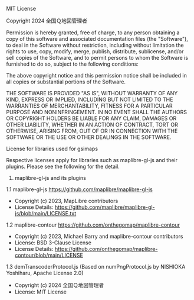 MIT License

Copyright 2024 全国Ｑ地図管理者

Permission is hereby granted, free of charge, to any person obtaining a copy
of this software and associated documentation files (the "Software"), to deal
in the Software without restriction, including without limitation the rights
to use, copy, modify, merge, publish, distribute, sublicense, and/or sell
copies of the Software, and to permit persons to whom the Software is
furnished to do so, subject to the following conditions:

The above copyright notice and this permission notice shall be included in all
copies or substantial portions of the Software.

THE SOFTWARE IS PROVIDED "AS IS", WITHOUT WARRANTY OF ANY KIND, EXPRESS OR
IMPLIED, INCLUDING BUT NOT LIMITED TO THE WARRANTIES OF MERCHANTABILITY,
FITNESS FOR A PARTICULAR PURPOSE AND NONINFRINGEMENT. IN NO EVENT SHALL THE
AUTHORS OR COPYRIGHT HOLDERS BE LIABLE FOR ANY CLAIM, DAMAGES OR OTHER
LIABILITY, WHETHER IN AN ACTION OF CONTRACT, TORT OR OTHERWISE, ARISING FROM,
OUT OF OR IN CONNECTION WITH THE SOFTWARE OR THE USE OR OTHER DEALINGS IN THE
SOFTWARE.


License for libraries used for gsimaps

Respective licenses apply for libraries such as maplibre-gl-js and their plugins. 
Please see the following for the detail.

1. maplibre-gl-js and its plugins

1.1 maplibre-gl-js https://github.com/maplibre/maplibre-gl-js
   - Copyright (c) 2023, MapLibre contributors
   - License Details: https://github.com/maplibre/maplibre-gl-js/blob/main/LICENSE.txt

1.2 maplibre-contour https://github.com/onthegomap/maplibre-contour
   - Copyright (c) 2023, Michael Barry and maplibre-contour contributors
   - License: BSD 3-Clause License
   - License Details: https://github.com/onthegomap/maplibre-contour/blob/main/LICENSE

1.3 demTranscoderProtocol.js (Based on numPngProtocol.js by NISHIOKA Yoshiharu, Apache License 2.0)
   - Copyright (c) 2024 全国Ｑ地図管理者
   - License: MIT License